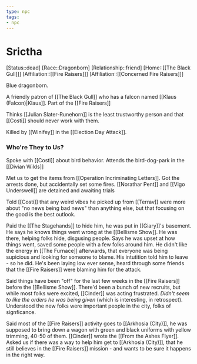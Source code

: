```yaml
---
type: npc
tags: 
- npc
---
```


# Srictha
[Status::dead]
[Race::Dragonborn]
[Relationship::friend]
[Home::[[The Black Gull]]]
[Affiliation::[[Fire Raisers]]]
[Affiliation::[[Concerned Fire Raisers]]]

Blue dragonborn. 

A friendly patron of [[The Black Gull]] who has a falcon named [[Klaus (Falcon)|Klaus]]. Part of the [[Fire Raisers]]

Thinks [[Julian Slater-Runehorn]] is the least trustworthy person and that [[Costi]] should never work with them.

Killed by [[Winifey]] in the [[Election Day Attack]].

### Who're They to Us?
Spoke with [[Costi]] about bird behavior. Attends the bird-dog-park in the [[Divian Wilds]]

Met us to get the items from [[Operation Incriminating Letters]]. Got the arrests done, but accidentally set some fires. [[Norathar Pent]] and [[Vigo Underswell]] are detained and awaiting trials

Told [[Costi]] that any weird vibes he picked up from [[Terrav]] were more about "no news being bad news" than anything else, but that focusing on the good is the best outlook. 

Paid the [[The Stagehands]] to hide him, he was put in [[Giary]]'s basement. He says he knows things went wrong at the [[Bellisme Show]]. He was there, helping folks hide, disgusing people. Says he was upset at how things went, saved some people with a few folks around him. He didn't like the energy in [[The Furnace]] afterwards, that everyone was being supicious and looking for someone to blame. His intutition told him to leave - so he did. He's been laying low ever sense, heard through some friends that the [[Fire Raisers]] were blaming him for the attack. 

Said things have been "off" for the last few weeks in the [[Fire Raisers]] before the [[Bellisme Show]]. There'd been a bunch of new recruits, but while most folks were excited, [[Cinder]] was acting frustrated. *Didn't seem to like the orders he was being given* (which is interesting, in retrospect). Understood the new folks were important people in the city, folks of signficance. 

Said most of the [[Fire Raisers]] activity goes to [[Arkhosia (City)]], he was supposed to bring down a wagon with green and black uniforms with yellow trimming, 40-50 of them. [[Cinder]] wrote the [[From the Ashes Flyer]]. Asked us if there was a way to help him get to [[Arkhosia (City)]], that he still believes in the [[Fire Raisers]] mission - and wants to be sure it happens in the right way. 